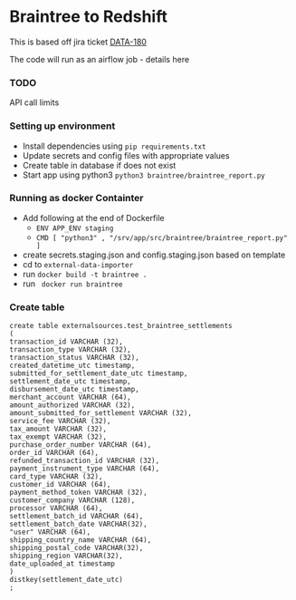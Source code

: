# Braintree to Redshift
This is based off jira ticket [DATA-180](https://giddyinc.atlassian.net/browse/DATA-180)

The code will run as an airflow job - details here
### TODO
API call limits

### Setting up environment
* Install dependencies using `pip requirements.txt`
* Update secrets and config files with appropriate values
* Create table in database if does not exist
* Start app using python3 `python3 braintree/braintree_report.py`

### Running as docker Containter
* Add following at the end of Dockerfile
  * `ENV APP_ENV staging`
  * `CMD [ "python3" , "/srv/app/src/braintree/braintree_report.py" ]`
* create secrets.staging.json and config.staging.json based on template
*  cd to `external-data-importer`
* run `docker build -t braintree .`
* run ` docker run braintree`


### Create table
```
create table externalsources.test_braintree_settlements
(
transaction_id VARCHAR (32),
transaction_type VARCHAR (32),
transaction_status VARCHAR (32),
created_datetime_utc timestamp,
submitted_for_settlement_date_utc timestamp,
settlement_date_utc timestamp,
disbursement_date_utc timestamp,
merchant_account VARCHAR (64),
amount_authorized VARCHAR (32),
amount_submitted_for_settlement VARCHAR (32),
service_fee VARCHAR (32),
tax_amount VARCHAR (32),
tax_exempt VARCHAR (32),
purchase_order_number VARCHAR (64),
order_id VARCHAR (64),
refunded_transaction_id VARCHAR (32),
payment_instrument_type VARCHAR (64),
card_type VARCHAR (32),
customer_id VARCHAR (64),
payment_method_token VARCHAR (32),
customer_company VARCHAR (128),
processor VARCHAR (64),
settlement_batch_id VARCHAR (64),
settlement_batch_date VARCHAR(32),
"user" VARCHAR (64),
shipping_country_name VARCHAR (64),
shipping_postal_code VARCHAR(32),
shipping_region VARCHAR(32),
date_uploaded_at timestamp
)
distkey(settlement_date_utc)
;
```
